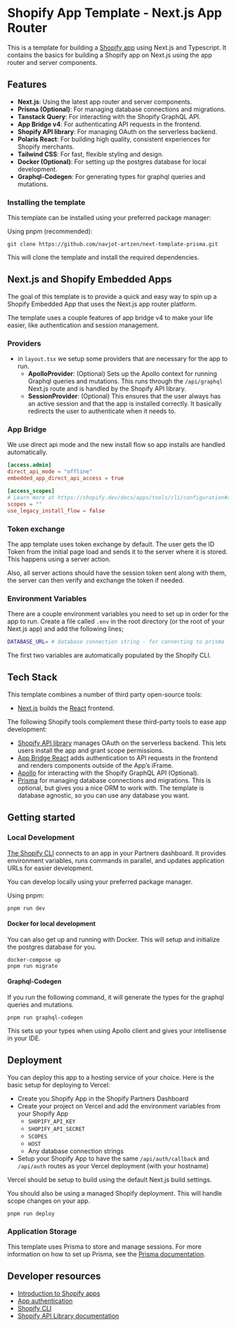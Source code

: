 # Shopify App Template - Next.js App Router

This is a template for building a
[Shopify app](https://shopify.dev/apps/getting-started) using Next.js and
Typescript. It contains the basics for building a Shopify app on Next.js using
the app router and server components.

## Features

- **Next.js**: Using the latest app router and server components.
- **Prisma (Optional)**: For managing database connections and migrations.
- **Tanstack Query**: For interacting with the Shopify GraphQL API.
- **App Bridge v4**: For authenticating API requests in the frontend.
- **Shopify API library**: For managing OAuth on the serverless backend.
- **Polaris React**: For building high quality, consistent experiences for
  Shopify merchants.
- **Tailwind CSS**: For fast, flexible styling and design.
- **Docker (Optional)**: For setting up the postgres database for local
  development.
- **Graphql-Codegen**: For generating types for graphql queries and mutations.

### Installing the template

This template can be installed using your preferred package manager:

Using pnpm (recommended):

```shell
git clone https://github.com/navjot-artzen/next-template-prisma.git
```

This will clone the template and install the required dependencies.

## Next.js and Shopify Embedded Apps

The goal of this template is to provide a quick and easy way to spin up a
Shopify Embedded App that uses the Next.js app router platform.

The template uses a couple features of app bridge v4 to make your life easier,
like authentication and session management.

### Providers

- in `layout.tsx` we setup some providers that are necessary for the app to run.
  - **ApolloProvider**: (Optional) Sets up the Apollo context for running
    Graphql queries and mutations. This runs through the `/api/graphql` Next.js
    route and is handled by the Shopify API library.
  - **SessionProvider**: (Optional) This ensures that the user always has an
    active session and that the app is installed correctly. It basically
    redirects the user to authenticate when it needs to.

### App Bridge

We use direct api mode and the new install flow so app installs are handled
automatically.

```toml
[access.admin]
direct_api_mode = "offline"
embedded_app_direct_api_access = true

[access_scopes]
# Learn more at https://shopify.dev/docs/apps/tools/cli/configuration#access_scopes
scopes = ""
use_legacy_install_flow = false
```

### Token exchange

The app template uses token exchange by default. The user gets the ID Token from
the initial page load and sends it to the server where it is stored. This
happens using a server action.

Also, all server actions should have the session token sent along with them, the
server can then verify and exchange the token if needed.

### Environment Variables

There are a couple environment variables you need to set up in order for the app
to run. Create a file called `.env` in the root directory (or the root of your
Next.js app) and add the following lines;

```bash
DATABASE_URL= # database connection string - for connecting to prisma
```

The first two variables are automatically populated by the Shopify CLI.

## Tech Stack

This template combines a number of third party open-source tools:

- [Next.js](https://nextjs.org/) builds the [React](https://reactjs.org/)
  frontend.

The following Shopify tools complement these third-party tools to ease app
development:

- [Shopify API library](https://github.com/Shopify/shopify-api-js?tab=readme-ov-file)
  manages OAuth on the serverless backend. This lets users install the app and
  grant scope permissions.
- [App Bridge React](https://shopify.dev/apps/tools/app-bridge/getting-started/using-react)
  adds authentication to API requests in the frontend and renders components
  outside of the App’s iFrame.
- [Apollo](https://www.apollographql.com/) for interacting with the Shopify
  GraphQL API (Optional).
- [Prisma](https://www.prisma.io/) for managing database connections and
  migrations. This is optional, but gives you a nice ORM to work with. The
  template is database agnostic, so you can use any database you want.

## Getting started

### Local Development

[The Shopify CLI](https://shopify.dev/apps/tools/cli) connects to an app in your
Partners dashboard. It provides environment variables, runs commands in
parallel, and updates application URLs for easier development.

You can develop locally using your preferred package manager.

Using pnpm:

```shell
pnpm run dev
```

#### Docker for local development

You can also get up and running with Docker. This will setup and initialize the
postgres database for you.

```shell
docker-compose up
pnpm run migrate
```

#### Graphql-Codegen

If you run the following command, it will generate the types for the graphql
queries and mutations.

```shell
pnpm run graphql-codegen
```

This sets up your types when using Apollo client and gives your intellisense in
your IDE.

## Deployment

You can deploy this app to a hosting service of your choice. Here is the basic
setup for deploying to Vercel:

- Create you Shopify App in the Shopify Partners Dashboard
- Create your project on Vercel and add the environment variables from your
  Shopify App
  - `SHOPIFY_API_KEY`
  - `SHOPIFY_API_SECRET`
  - `SCOPES`
  - `HOST`
  - Any database connection strings
- Setup your Shopify App to have the same `/api/auth/callback` and `/api/auth`
  routes as your Vercel deployment (with your hostname)

Vercel should be setup to build using the default Next.js build settings.

You should also be using a managed Shopify deployment. This will handle scope
changes on your app.

```shell
pnpm run deploy
```

### Application Storage

This template uses Prisma to store and manage sessions. For more information on
how to set up Prisma, see the
[Prisma documentation](https://www.prisma.io/docs/getting-started/setup-prisma/start-from-scratch-typescript-postgres).

## Developer resources

- [Introduction to Shopify apps](https://shopify.dev/apps/getting-started)
- [App authentication](https://shopify.dev/apps/auth)
- [Shopify CLI](https://shopify.dev/apps/tools/cli)
- [Shopify API Library documentation](https://github.com/Shopify/shopify-api-node/tree/main/docs)
